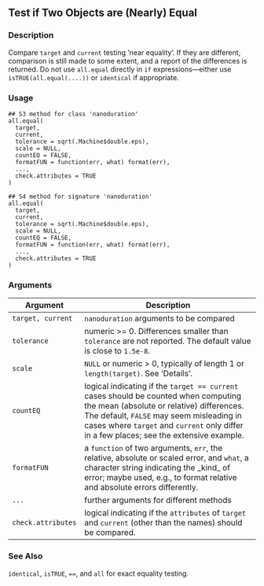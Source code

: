 ## Test if Two Objects are (Nearly) Equal

### Description

Compare `target` and `current` testing ‘near equality’. If they are
different, comparison is still made to some extent, and a report of the
differences is returned. Do not use `all.equal` directly in `if`
expressions—either use `isTRUE(all.equal(....))` or `identical` if
appropriate.

### Usage

    ## S3 method for class 'nanoduration'
    all.equal(
      target,
      current,
      tolerance = sqrt(.Machine$double.eps),
      scale = NULL,
      countEQ = FALSE,
      formatFUN = function(err, what) format(err),
      ...,
      check.attributes = TRUE
    )

    ## S4 method for signature 'nanoduration'
    all.equal(
      target,
      current,
      tolerance = sqrt(.Machine$double.eps),
      scale = NULL,
      countEQ = FALSE,
      formatFUN = function(err, what) format(err),
      ...,
      check.attributes = TRUE
    )

### Arguments

| Argument           | Description                                                                                                                                                                                                                                                              |
|--------------------|--------------------------------------------------------------------------------------------------------------------------------------------------------------------------------------------------------------------------------------------------------------------------|
| `target, current`  | `nanoduration` arguments to be compared                                                                                                                                                                                                                                  |
| `tolerance`        | numeric &gt;= 0. Differences smaller than `tolerance` are not reported. The default value is close to `1.5e-8`.                                                                                                                                                          |
| `scale`            | `NULL` or numeric &gt; 0, typically of length 1 or `length(target)`. See ‘Details’.                                                                                                                                                                                      |
| `countEQ`          | logical indicating if the `target == current` cases should be counted when computing the mean (absolute or relative) differences. The default, `FALSE` may seem misleading in cases where `target` and `current` only differ in a few places; see the extensive example. |
| `formatFUN`        | a `function` of two arguments, `err`, the relative, absolute or scaled error, and `what`, a character string indicating the \_kind\_ of error; maybe used, e.g., to format relative and absolute errors differently.                                                     |
| `...`              | further arguments for different methods                                                                                                                                                                                                                                  |
| `check.attributes` | logical indicating if the `attributes` of `target` and `current` (other than the names) should be compared.                                                                                                                                                              |

### See Also

`identical`, `isTRUE`, `==`, and `all` for exact equality testing.
